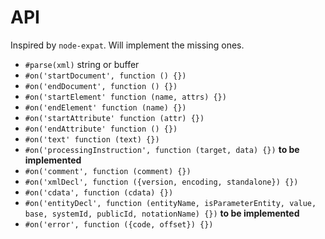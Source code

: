 API
===

Inspired by `node-expat`. Will implement the missing ones.

* `#parse(xml)` string or buffer
* `#on('startDocument', function () {})`
* `#on('endDocument', function () {})`
* `#on('startElement' function (name, attrs) {})`
* `#on('endElement' function (name) {})`
* `#on('startAttribute' function (attr) {})`
* `#on('endAttribute' function () {})`
* `#on('text' function (text) {})`
* `#on('processingInstruction', function (target, data) {})` **to be implemented**
* `#on('comment', function (comment) {})`
* `#on('xmlDecl', function ({version, encoding, standalone}) {})`
* `#on('cdata', function (cdata) {})`
* `#on('entityDecl', function (entityName, isParameterEntity, value, base, systemId, publicId, notationName) {})` **to be implemented**
* `#on('error', function ({code, offset}) {})`